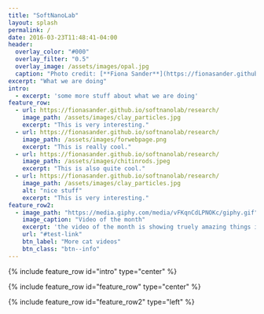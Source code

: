 ```yaml
---
title: "SoftNanoLab"
layout: splash
permalink: /
date: 2016-03-23T11:48:41-04:00
header:
  overlay_color: "#000"
  overlay_filter: "0.5"
  overlay_image: /assets/images/opal.jpg
  caption: "Photo credit: [**Fiona Sander**](https://fionasander.github.io/softnanolab/fiona/)"
excerpt: "What we are doing"
intro: 
  - excerpt: 'some more stuff about what we are doing'
feature_row:
  - url: https://fionasander.github.io/softnanolab/research/
    image_path: /assets/images/clay_particles.jpg 
    excerpt: "This is very interesting."
  - url: https://fionasander.github.io/softnanolab/research/
    image_path: /assets/images/forwebpage.png
    excerpt: "This is really cool."
  - url: https://fionasander.github.io/softnanolab/research/
    image_path: /assets/images/chitinrods.jpeg
    excerpt: "This is also quite cool."
  - url: https://fionasander.github.io/softnanolab/research/
    image_path: /assets/images/clay_particles.jpg 
    alt: "nice stuff"
    excerpt: "This is very interesting."
feature_row2:
  - image_path: "https://media.giphy.com/media/vFKqnCdLPNOKc/giphy.gif"
    image_caption: "Video of the month"
    excerpt: 'the video of the month is showing truely amazing things indeed'
    url: "#test-link"
    btn_label: "More cat videos"
    btn_class: "btn--info"
---
```


{% include feature_row id="intro" type="center" %}

{% include feature_row id="feature_row" type="center" %}

{% include feature_row id="feature_row2" type="left" %}


